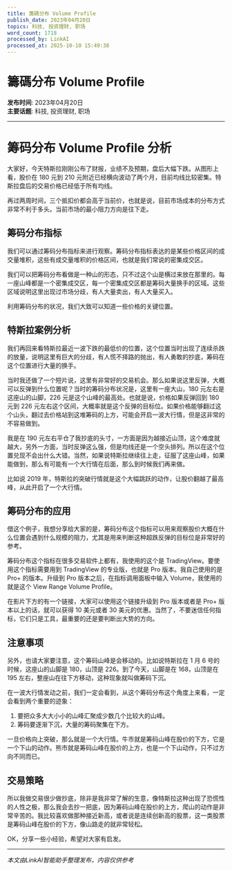 ```yaml
---
title: 籌碼分布 Volume Profile
publish_date: 2023年04月20日
topics: 科技, 投资理财, 职场
word_count: 1718
processed_by: LinkAI
processed_at: 2025-10-10 15:49:38
---
```


# 籌碼分布 Volume Profile

**发布时间**: 2023年04月20日  
**主要话题**: 科技, 投资理财, 职场

---

# 筹码分布 Volume Profile 分析

大家好，今天特斯拉刚刚公布了财报，业绩不及预期，盘后大幅下跌。从图形上看，股价在 180 元到 210 元附近已经横向波动了两个月，目前均线比较密集。特斯拉盘后的交易价格已经低于所有均线。

再过两周时间，三个抵扣价都会高于当前价，也就是说，目前市场成本的分布方式非常不利于多头。当前市场的最小阻力方向是往下走。

## 筹码分布指标

我们可以通过筹码分布指标来进行观察。筹码分布指标表达的是某些价格区间的成交量堆积，这些有成交量堆积的价格区间，也就是我们常说的密集成交区。

我们可以把筹码分布看做是一种山的形态，只不过这个山是横过来放在那里的。每一座山峰都是一个密集成交区，每一个密集成交区都是筹码大量换手的区域。这些区域说明这里出现过市场分歧，有人大量卖出，有人大量买入。

利用筹码分布的状况，我们大致可以知道一些价格的关键位置。

## 特斯拉案例分析

我们再回来看特斯拉最近一波下跌的最低价的位置，这个位置当时出现了连续杀跌的放量，说明这里有巨大的分歧，有人慌不择路的抛出，有人勇敢的抄底，筹码在这个位置进行大量的换手。

当时我还做了一个短片说，这里有非常好的交易机会。那么如果说这里反弹，大概可以反弹到什么位置呢？当时的筹码分布状况是，这里有一座大山，180 元左右是这座山的山脚，226 元是这个山峰的最高处。也就是说，价格如果反弹回到 180 元到 226 元左右这个区间，大概率就是这个反弹的目标位。如果价格能够翻过这个山头，翻过去价格站到这堆筹码的上方，可能会开启一波大行情，但是这非常的不容易做到。

我是在 190 元左右平仓了我抄底的头寸，一方面是因为越接近山顶，这个难度就越大，另外一方面，当时反弹这么强，但是均线还是一个空头排列。所以在这个位置兑现不会出什么大错。当然，如果说特斯拉继续往上走，征服了这座山峰，如果能做到，那么有可能有一个大行情在后面，那么到时候我们再来做。

比如说 2019 年，特斯拉的突破行情就是这个大幅跳跃的动作，让股价翻越了最高峰，从此开启了一个大行情。

## 筹码分布的应用

借这个例子，我想分享给大家的是，筹码分布这个指标可以用来观察股价大概在什么位置会遇到什么规模的阻力，尤其是用来判断这种超跌反弹的目标位是非常好的参考。

筹码分布这个指标在很多交易软件上都有，我使用的这个是 TradingView。要使用这个指标需要用到 TradingView 的专业版，也就是 Pro 版本。我自己使用的是 Pro+ 的版本。升级到 Pro 版本之后，在指标调用面板中输入 Volume，我使用的就是这个 View Range Volume Profile。

在影片下方的有一个链接，大家可以使用这个链接升级到 Pro 版本或者是 Pro+ 版本以上的话，就可以获得 10 美元或者 30 美元的优惠。当然了，不要迷信任何指标，它们只是工具，最重要的还是要判断出大势的方向。

## 注意事项

另外，也请大家要注意，这个筹码山峰是会移动的。比如说特斯拉在 1 月 6 号的时候，这座山的山脚是 180，山顶是 226。到了今天，山脚是在 168，山顶是在 195 左右，整座山在往下方移动，这种现象就叫做筹码下沉。

在一波大行情发动之前，我们一定会看到，从这个筹码分布这个角度上来看，一定会看到两个重要的迹象：

1.  要把众多大大小小的山峰汇聚成少数几个比较大的山峰。
2.  筹码要逐渐下沉，大量的筹码聚集在下方。

一旦价格向上突破，那么就是一个大行情。牛市就是筹码山峰在股价的下方，它是一个下山的动作。熊市就是筹码山峰在股价的上方，也是一个下山动作，只不过方向不同而已。

## 交易策略

所以我做交易很少做抄底，除非是我非常了解的生意，像特斯拉这种出现了恐慌性的人性之极，那么我会去抄一把底，因为筹码山峰在股价的上方，爬山的动作是非常辛苦的。我比较喜欢做那种接近新高，或者说是连续创新高的股票，这一类股票是筹码山峰在股价的下方，像山路走的就非常轻松。

OK，分享一些小经验，希望对大家有启发。


---

*本文由LinkAI智能助手整理发布，内容仅供参考*
